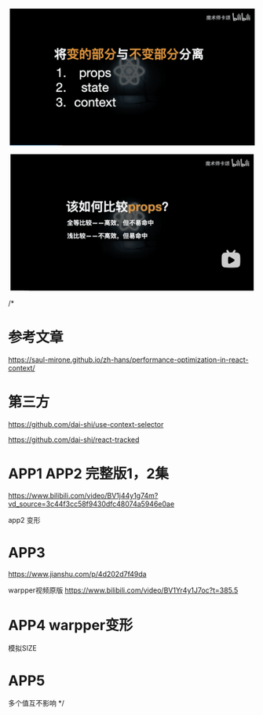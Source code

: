 ![Ow5yLg](https://raw.githubusercontent.com/FateOfKing/pic-master/main/uPic/Ow5yLg.png)

![Sjt4J3](https://raw.githubusercontent.com/FateOfKing/pic-master/main/uPic/Sjt4J3.png)



/*

# 参考文章
https://saul-mirone.github.io/zh-hans/performance-optimization-in-react-context/

# 第三方
https://github.com/dai-shi/use-context-selector

https://github.com/dai-shi/react-tracked



# APP1 APP2 完整版1，2集
https://www.bilibili.com/video/BV1j44y1g74m?vd_source=3c44f3cc58f9430dfc48074a5946e0ae



app2 变形
# APP3
https://www.jianshu.com/p/4d202d7f49da 


warpper视频原版 https://www.bilibili.com/video/BV1Yr4y1J7oc?t=385.5

# APP4 warpper变形
模拟SIZE

# APP5
多个值互不影响
*/